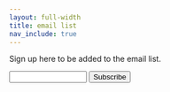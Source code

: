 ```yaml
---
layout: full-width
title: email list
nav_include: true
---
```


Sign up here to be added to the email list.

<form 
    action="https://tinyletter.com/SerializedCivil" 
    method="post" 
    target="popupwindow" 
    onsubmit="window.open('https://tinyletter.com/SerializedCivil', 'popupwindow', 'scrollbars=yes,width=800,height=600');return true">
    <p><input type="text" style="width:140px" name="email" id="tlemail" />
    <input type="hidden" value="1" name="embed"/>
    <input type="submit" value="Subscribe" /></p>
</form>
        